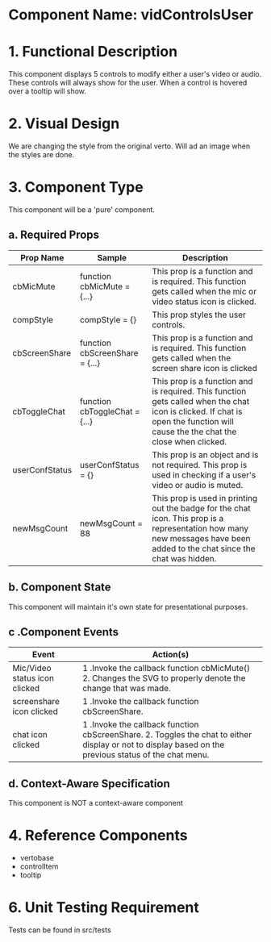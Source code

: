 # Component Name:  vidControlsUser   #
# 1. Functional Description #

This component displays 5 controls to modify either a user's video or audio. These controls will always show for the user. When a control is hovered over a tooltip will show.

# 2. Visual Design #  

We are changing the style from the original verto. Will ad an image when the styles are done.

# 3. Component Type #

This component will be a 'pure' component.

## a. Required Props ##

| Prop Name | Sample | Description |
| ------------ | ------------- | ------------- |
| cbMicMute | function cbMicMute = {...} | This prop is a function and is required. This function gets called when the mic or video status icon is clicked. |
| compStyle|  compStyle = {} | This prop styles the user controls. |
| cbScreenShare| function cbScreenShare = {...} | This prop is a function and is required. This function gets called when the screen share icon is clicked |
| cbToggleChat |  function cbToggleChat = {...} | This prop is a function and is required. This function gets called when the chat icon is clicked. If chat is open the function will cause the the chat the close when clicked. |
| userConfStatus |  userConfStatus = {} | This prop is an object and is not required. This prop is used in checking if a user's video or audio is muted. |
| newMsgCount |  newMsgCount = 88 | This prop is used in printing out the badge for the chat icon. This prop is a representation how many new messages have been added to the chat since the chat was hidden. |

## b. Component State ##

This component will maintain it's own state for presentational purposes.

## c .Component Events ##

| Event | Action(s) |
| ------------ | ------------- |
| Mic/Video status icon clicked | 1 .Invoke the callback function cbMicMute() 2. Changes the SVG to properly denote the change that was made. |
| screenshare icon clicked | 1 .Invoke the callback function cbScreenShare. |
| chat icon clicked | 1 .Invoke the callback function cbScreenShare. 2. Toggles the chat to either display or not to display based on the previous status of the chat menu. |

## d. Context-Aware Specification ##

This component is NOT a context-aware component

# 4. Reference Components #

- vertobase
- controlItem
- tooltip

# 6. Unit Testing Requirement #

Tests can be found in src/tests

